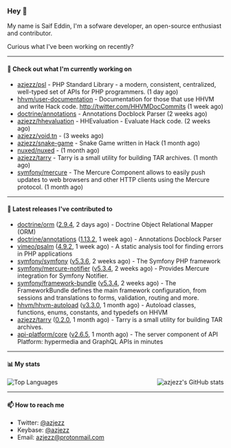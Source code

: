 ### Hey 👋

My name is Saif Eddin, I'm a sofware developer, an open-source enthusiast and contributor.

Curious what I've been working on recently?

---

#### 👷 Check out what I'm currently working on

- [azjezz/psl](https://github.com/azjezz/psl) - PHP Standard Library - a modern, consistent, centralized, well-typed set of APIs for PHP programmers. (1 day ago)
- [hhvm/user-documentation](https://github.com/hhvm/user-documentation) - Documentation for those that use HHVM and write Hack code. http://twitter.com/HHVMDocCommits (1 week ago)
- [doctrine/annotations](https://github.com/doctrine/annotations) - Annotations Docblock Parser (2 weeks ago)
- [azjezz/hhevaluation](https://github.com/azjezz/hhevaluation) - HHEvaluation - Evaluate Hack code. (2 weeks ago)
- [azjezz/void.tn](https://github.com/azjezz/void.tn) -  (3 weeks ago)
- [azjezz/snake-game](https://github.com/azjezz/snake-game) - Snake Game written in Hack (1 month ago)
- [nuxed/nuxed](https://github.com/nuxed/nuxed) -  (1 month ago)
- [azjezz/tarry](https://github.com/azjezz/tarry) - Tarry is a small utility for building TAR archives. (1 month ago)
- [symfony/mercure](https://github.com/symfony/mercure) - The Mercure Component allows to easily push updates to web browsers and other HTTP clients using the Mercure protocol. (1 month ago)

---

#### 🔭 Latest releases I've contributed to

- [doctrine/orm](https://github.com/doctrine/orm) ([2.9.4](https://github.com/doctrine/orm/releases/tag/2.9.4), 2 days ago) - Doctrine Object Relational Mapper (ORM)
- [doctrine/annotations](https://github.com/doctrine/annotations) ([1.13.2](https://github.com/doctrine/annotations/releases/tag/1.13.2), 1 week ago) - Annotations Docblock Parser
- [vimeo/psalm](https://github.com/vimeo/psalm) ([4.9.2](https://github.com/vimeo/psalm/releases/tag/4.9.2), 1 week ago) - A static analysis tool for finding errors in PHP applications
- [symfony/symfony](https://github.com/symfony/symfony) ([v5.3.6](https://github.com/symfony/symfony/releases/tag/v5.3.6), 2 weeks ago) - The Symfony PHP framework
- [symfony/mercure-notifier](https://github.com/symfony/mercure-notifier) ([v5.3.4](https://github.com/symfony/mercure-notifier/releases/tag/v5.3.4), 2 weeks ago) - Provides Mercure integration for Symfony Notifier.
- [symfony/framework-bundle](https://github.com/symfony/framework-bundle) ([v5.3.4](https://github.com/symfony/framework-bundle/releases/tag/v5.3.4), 2 weeks ago) - The FrameworkBundle defines the main framework configuration, from sessions and translations to forms, validation, routing and more.
- [hhvm/hhvm-autoload](https://github.com/hhvm/hhvm-autoload) ([v3.3.0](https://github.com/hhvm/hhvm-autoload/releases/tag/v3.3.0), 1 month ago) - Autoload classes, functions, enums, constants, and typedefs on HHVM
- [azjezz/tarry](https://github.com/azjezz/tarry) ([0.2.0](https://github.com/azjezz/tarry/releases/tag/0.2.0), 1 month ago) - Tarry is a small utility for building TAR archives.
- [api-platform/core](https://github.com/api-platform/core) ([v2.6.5](https://github.com/api-platform/core/releases/tag/v2.6.5), 1 month ago) - The server component of API Platform: hypermedia and GraphQL APIs in minutes

---

#### 📊 My stats

<img align="right" alt="azjezz's GitHub stats" src="https://github-readme-stats.vercel.app/api?username=azjezz&count_private=1&show_icons=true&" />

![Top Languages](https://github-readme-stats.vercel.app/api/top-langs/?username=azjezz)

---

#### 📫 How to reach me

- Twitter: [@azjezz](https://twitter.com/azjezz)
- Keybase: [@azjezz](https://keybase.io/azjezz)
- Email: [azjezz@protonmail.com](mailto://azjezz@protonmail.com)
